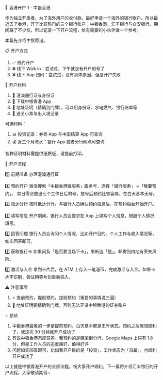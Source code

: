 🏦 香港开户 1 - 中银香港

作为独立开发者，为了海外用户的收付款，最好申请一个海外的银行账户。所以最近去了香港，开了比较热门的三个银行账户：中银香港、汇丰银行与众安银行。期间踩了不少坑，所以记录一下开户流程，给有需要的小伙伴做一个参考。

本篇先介绍中银香港。

📋 开户方式

1. ✅ 预约开户
2. ❌ 线下 Walk in：尝试过，下午就没有开户的号了
3. ❌ 线下 App 扫码：尝试过，没有具体原因，但是开户失败

📝 开户材料

1. 🪪 港澳通行证与身份证
2. 📱 下载中银香港 App
3. 📄 地址证明（精确到门牌），可以用身份证、水电燃气、银行账单等
4. 🛂 通关小票与出入境记录

可选材料：

1. 📊 投资记录：券商 App 与中国结算 App 可查询
2. 💰 近三个月流水：银行 App 或者分行网点可查询

各种证明材料需提供纸质版，请提前打印。

🔄 开户流程

0️⃣ 前期准备
办理港澳通行证

1️⃣ 预约开户
微信搜索「中银香港微服务」服务号，选择「银行服务」→「我要预约」。
每日零点放出七个工作日后的号，放号后预约比较容易，在白天基本无号。

2️⃣ 抵达分行
按时抵达分行，与银行人员确认预约信息后，在预约柜台开始开户。

3️⃣ 填写信息
开户期间，银行人员会要求在 App 上填写个人信息，根据个人情况填写。

4️⃣ 回答问题
银行人员会询问个人情况，比如开户目的、个人工作与收入情况等，如实回答即可。

5️⃣ 获取银行卡
如果问及「是否要当场下卡」，果断选「是」。邮寄到内地有丢失风险。

6️⃣ 激活与入金
拿到卡片后，在 ATM 上存入一笔港币，完成激活与入金。如果卡片不识别，尝试稍等片刻重新插入。

⚠️ 注意事项

1. ⭐ 提前预约，提前预约，提前预约（重要的事情说三遍）
2. 📍 地址证明要精确到门牌，否则无法开设中银香港的证券账户

💡 总结

1. 中银香港最难的一步是提前预约，白天基本都是无号状态。预约之后就很顺利了，我这次 30 分钟就开户成功了
2. 有说中银香港态度较差。我预约的是建荣街分行，Google Maps 上只有 1.8 分，但是工作人员的态度超好，值得好评
3. 问题如实回答即可，比如我开户目的是「投资」，工作状态为「自雇」，也顺利开户成功了

以上就是中银香港开户的全部流程，祝大家开户顺利。下一篇将介绍汇丰银行的开户流程，大家敬请期待~